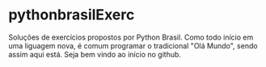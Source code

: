 # pythonbrasilExerc
Soluções de exercícios propostos por Python Brasil.
Como todo início em uma liguagem nova, é comum programar o tradicional "Olá Mundo", sendo assim aqui está.
Seja bem vindo ao início no github.
